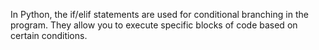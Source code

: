 In Python, the if/elif statements are used for conditional branching in the program. They allow you to execute specific blocks of code based on certain conditions.

